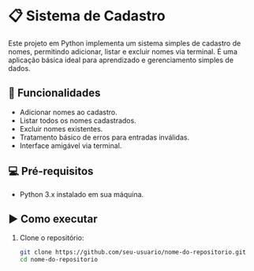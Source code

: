 # 📋 Sistema de Cadastro

Este projeto em Python implementa um sistema simples de cadastro de nomes, permitindo adicionar, listar e excluir nomes via terminal. É uma aplicação básica ideal para aprendizado e gerenciamento simples de dados.

## 🚀 Funcionalidades

- Adicionar nomes ao cadastro.
- Listar todos os nomes cadastrados.
- Excluir nomes existentes.
- Tratamento básico de erros para entradas inválidas.
- Interface amigável via terminal.

## 💻 Pré-requisitos

- Python 3.x instalado em sua máquina.

## ▶️ Como executar

1. Clone o repositório:

   ```bash
   git clone https://github.com/seu-usuario/nome-do-repositorio.git
   cd nome-do-repositorio
